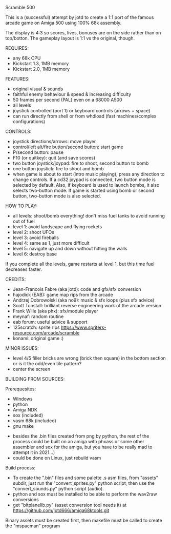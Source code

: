 Scramble 500

This is a (successful) attempt by jotd to create a 1:1 port of the famous arcade game on Amiga 500 using 100% 68k assembly.

The display is 4:3 so scores, lives, bonuses are on the side rather than on top/botton. The gameplay layout is 1:1 vs
the original, though.

REQUIRES:

- any 68k CPU
- Kickstart 1.3, 1MB memory
- Kickstart 2.0, 1MB memory

FEATURES:

- original visual & sounds
- faithful enemy behaviour & speed & increasing difficulty
- 50 frames per second (PAL) even on a 68000 A500
- all levels
- joystick controlled (port 1) or keyboard controls (arrows + space)
- can run directly from shell or from whdload (fast machines/complex configurations)

CONTROLS:

- joystick directions/arrows: move player
- control/left alt/fire button/second button: start game
- P/second button: pause
- F10 (or quitkey): quit (and save scores)
- two button joystick/joypad: fire to shoot, second button to bomb
- one button joystick: fire to shoot and bomb
- when game is about to start (intro music playing), press any
  direction to change controls. If a cd32 joypad is connected, two button
  mode is selected by default. Also, if keyboard is used to launch bombs,
  it also selects two-button mode.
  If game is started using bomb or second button, two-button mode is also
  selected.

HOW TO PLAY:

- all levels: shoot/bomb everything! don't miss fuel tanks to avoid running out of fuel
- level 1: avoid landscape and flying rockets
- level 2: shoot UFOs
- level 3: avoid fireballs
- level 4: same as 1, just more difficult
- level 5: navigate up and down without hitting the walls
- level 6: destroy base

If you complete all the levels, game restarts at level 1, but this
time fuel decreases faster.

CREDITS:

- Jean-Francois Fabre (aka jotd): code and gfx/sfx conversion
- hajodick (EAB): game map rips from the arcade
- Andrzej Dobrowolski (aka no9): music & sfx loops (plus sfx advice)
- Scott Tunstall: brilliant reverse engineering work of the arcade version 
- Frank Wille (aka phx): sfx/module player
- meynaf: random routine
- eab forum: useful advice & support
- 125scratch: sprite rips https://www.spriters-resource.com/arcade/scramble
- konami: original game :)

MINOR ISSUES:

- level 4/5 filler bricks are wrong (brick then square) in the bottom section
  or is it the odd/even tile pattern?
- center the screen


BUILDING FROM SOURCES:

Prerequesites:

- Windows
- python
- Amiga NDK
- sox (included)
- vasm 68k (included)
- gnu make

* besides the .bin files created from png by python, the rest of the process could be built on an amiga with phxass
 or some other assembler and sox for the amiga, but you have to be really mad to attempt it in 2021...)
* could be done on Linux, just rebuild vasm

Build process:

- To create the ".bin" files and some palette .s asm files, from "assets" subdir, 
  just run the "convert_sprites.py" python script, then use the "convert_sounds.py"
  python script (audio).
- python and sox must be installed to be able to perform the wav2raw conversions
- get "bitplanelib.py" (asset conversion tool needs it) at https://github.com/jotd666/amiga68ktools.git

Binary assets must be created first, then makefile must be called to create the "mspacman" program


